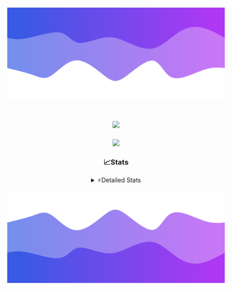 ![Header](./header.png)
<div align="center">

<h1 align="center">
  <a href="https://git.io/typing-svg">
    <img src="https://readme-typing-svg.herokuapp.com/?lines=Hello,+There!+%F0%9F%91%8B;This+is+chicho.;Owner+on+Ocean;&center=true&size=25">
  </a>
</h1>
  
<p align="center">
  <img src="https://lanyard.cnrad.dev/api/852683595378196480" />
</p>

### 📈Stats
<details>
    <summary> ⚡Detailed Stats</summary>
    <br/>

<!--START_SECTION:waka-->
![Code Time](http://img.shields.io/badge/Code%20Time-1%2C113%20hrs%2019%20mins-blue)

![Profile Views](http://img.shields.io/badge/Profile%20Views-0-blue)

**🐱 My GitHub Data** 

> 📦 189.8 kB Used in GitHub's Storage 
 > 
> 🏆 0 Contributions in the Year 2025
 > 
> 🚫 Not Opted to Hire
 > 
> 📜 15 Public Repositories 
 > 
> 🔑 13 Private Repositories 
 > 
**I'm a Night 🦉** 

```text
🌞 Morning                24 commits          █░░░░░░░░░░░░░░░░░░░░░░░░   04.39 % 
🌆 Daytime                74 commits          ███░░░░░░░░░░░░░░░░░░░░░░   13.53 % 
🌃 Evening                241 commits         ███████████░░░░░░░░░░░░░░   44.06 % 
🌙 Night                  208 commits         ██████████░░░░░░░░░░░░░░░   38.03 % 
```
📅 **I'm Most Productive on Friday** 

```text
Monday                   29 commits          █░░░░░░░░░░░░░░░░░░░░░░░░   05.30 % 
Tuesday                  117 commits         █████░░░░░░░░░░░░░░░░░░░░   21.39 % 
Wednesday                85 commits          ████░░░░░░░░░░░░░░░░░░░░░   15.54 % 
Thursday                 75 commits          ███░░░░░░░░░░░░░░░░░░░░░░   13.71 % 
Friday                   129 commits         ██████░░░░░░░░░░░░░░░░░░░   23.58 % 
Saturday                 62 commits          ███░░░░░░░░░░░░░░░░░░░░░░   11.33 % 
Sunday                   50 commits          ██░░░░░░░░░░░░░░░░░░░░░░░   09.14 % 
```


📊 **This Week I Spent My Time On** 

```text
🕑︎ Time Zone: America/Argentina/Buenos_Aires

💬 Programming Languages: 
TypeScript               7 hrs 52 mins       ████████████████████░░░░░   80.45 % 
Python                   1 hr 5 mins         ███░░░░░░░░░░░░░░░░░░░░░░   11.17 % 
JSON                     16 mins             █░░░░░░░░░░░░░░░░░░░░░░░░   02.80 % 
HTML                     15 mins             █░░░░░░░░░░░░░░░░░░░░░░░░   02.66 % 
JavaScript               8 mins              ░░░░░░░░░░░░░░░░░░░░░░░░░   01.50 % 

🔥 Editors: 
Cursor                   9 hrs 47 mins       █████████████████████████   100.00 % 

🐱‍💻 Projects: 
ocean-backend            8 hrs 6 mins        █████████████████████░░░░   82.94 % 
front-electro-patagonia-m1 hr 40 mins        ████░░░░░░░░░░░░░░░░░░░░░   17.06 % 

💻 Operating System: 
Windows                  9 hrs 47 mins       █████████████████████████   100.00 % 
Mac                      0 secs              ░░░░░░░░░░░░░░░░░░░░░░░░░   00.00 % 
```

**I Mostly Code in JavaScript** 

```text
JavaScript               10 repos            ███████░░░░░░░░░░░░░░░░░░   27.78 % 
HTML                     7 repos             █████░░░░░░░░░░░░░░░░░░░░   19.44 % 
TypeScript               4 repos             ███░░░░░░░░░░░░░░░░░░░░░░   11.11 % 
Astro                    2 repos             █░░░░░░░░░░░░░░░░░░░░░░░░   05.56 % 
SCSS                     1 repo              █░░░░░░░░░░░░░░░░░░░░░░░░   02.78 % 
```




 Last Updated on 09/03/2025 09:12:55 UTC
<!--END_SECTION:waka-->
</details>

![Footer](./footer.png)
